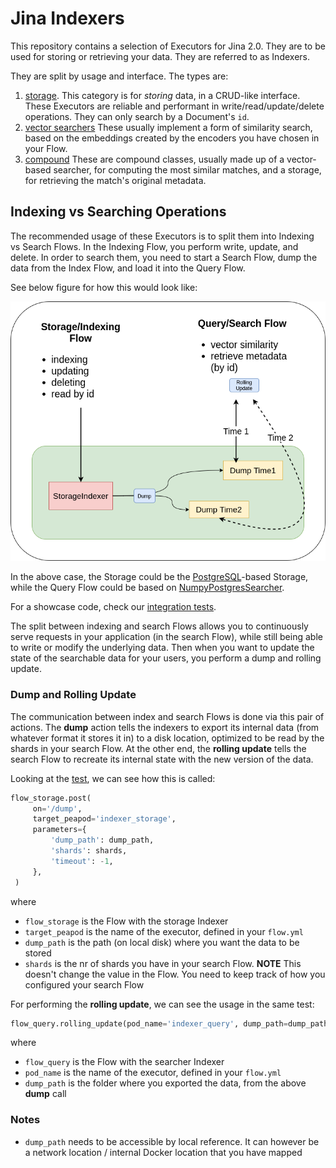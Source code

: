 # Jina Indexers

This repository contains a selection of Executors for Jina 2.0.
They are to be used for storing or retrieving your data.
They are referred to as Indexers.

They are split by usage and interface. The types are:

1. [storage](jinahub/indexers/storage). This category is for *storing* data, in a CRUD-like interface. These Executors are reliable and performant in write/read/update/delete operations. They can only search by a Document's `id`.
1. [vector searchers](jinahub/indexers/searcher/) These usually implement a form of similarity search, based on the embeddings created by the encoders you have chosen in your Flow.
1. [compound](jinahub/indexers/searcher/compound) These are compound classes, usually made up of a vector-based searcher, for computing the most similar matches, and a storage, for retrieving the match's original metadata.

## Indexing vs Searching Operations

The recommended usage of these Executors is to split them into Indexing vs Search Flows.
In the Indexing Flow, you perform write, update, and delete. 
In order to search them, you need to start a Search Flow, dump the data from the Index Flow, and load it into the Query Flow.

See below figure for how this would look like:

![](./.github/img/replicas.png)

In the above case, the Storage could be the [PostgreSQL](jinahub/indexers/storage/PostgreSQLStorage)-based Storage, while the Query Flow could be based on [NumpyPostgresSearcher](jinahub/indexers/searcher/compound/NumpyPostgresSearcher).

For a showcase code, check our [integration tests](tests/integration/psql_dump_reload).

The split between indexing and search Flows allows you to continuously serve requests in your application (in the search Flow), while still being able to write or modify the underlying data. Then when you want to update the state of the searchable data for your users, you perform a dump and rolling update.

### Dump and Rolling Update

The communication between index and search Flows is done via this pair of actions.
The **dump** action tells the indexers to export its internal data (from whatever format it stores it in) to a disk location, optimized to be read by the shards in your search Flow.
At the other end, the **rolling update** tells the search Flow to recreate its internal state with the new version of the data.

Looking at the [test](tests/integration/psql_dump_reload/test_dump_psql.py), we can see how this is called:

```python
flow_storage.post(
     on='/dump',
     target_peapod='indexer_storage',
     parameters={
         'dump_path': dump_path,
         'shards': shards,
         'timeout': -1,
     },
 )
```

where

- `flow_storage` is the Flow with the storage Indexer
- `target_peapod` is the name of the executor, defined in your `flow.yml`
- `dump_path` is the path (on local disk) where you want the data to be stored
- `shards` is the nr of shards you have in your search Flow. **NOTE** This doesn't change the value in the Flow. You need to keep track of how you configured your search Flow

For performing the **rolling update**, we can see the usage in the same test:

```python
flow_query.rolling_update(pod_name='indexer_query', dump_path=dump_path)
```

where

- `flow_query` is the Flow with the searcher Indexer
- `pod_name` is the name of the executor, defined in your `flow.yml`
- `dump_path` is the folder where you exported the data, from the above **dump** call

### Notes

- `dump_path` needs to be accessible by local reference. It can however be a network location / internal Docker location that you have mapped 
